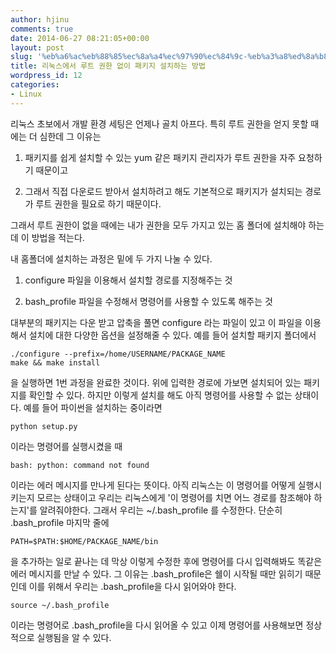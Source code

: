 ```yaml
---
author: hjinu
comments: true
date: 2014-06-27 08:21:05+00:00
layout: post
slug: '%eb%a6%ac%eb%88%85%ec%8a%a4%ec%97%90%ec%84%9c-%eb%a3%a8%ed%8a%b8-%ea%b6%8c%ed%95%9c-%ec%97%86%ec%9d%b4-%ed%8c%a8%ed%82%a4%ec%a7%80-%ec%84%a4%ec%b9%98%ed%95%98%eb%8a%94-%eb%b0%a9%eb%b2%95'
title: 리눅스에서 루트 권한 없이 패키지 설치하는 방법
wordpress_id: 12
categories:
- Linux
---
```


리눅스 초보에서 개발 환경 세팅은 언제나 골치 아프다. 특히 루트 권한을 얻지 못할 때에는 더 심한데 그 이유는



	
  1. 패키지를 쉽게 설치할 수 있는 yum 같은 패키지 관리자가 루트 권한을 자주 요청하기 때문이고

	
  2. 그래서 직접 다운로드 받아서 설치하려고 해도 기본적으로 패키지가 설치되는 경로가 루트 권한을 필요로 하기 때문이다.


그래서 루트 권한이 없을 때에는 내가 권한을 모두 가지고 있는 홈 폴더에 설치해야 하는데 이 방법을 적는다.

내 홈폴더에 설치하는 과정은 밑에 두 가지 나눌 수 있다.

	
  1. configure 파일을 이용해서 설치할 경로를 지정해주는 것

	
  2. bash_profile 파일을 수정해서 명령어를 사용할 수 있도록 해주는 것


대부분의 패키지는 다운 받고 압축을 풀면 configure 라는 파일이 있고 이 파일을 이용해서 설치에 대한 다양한 옵션을 설정해줄 수 있다. 예를 들어 설치할 패키지 폴더에서

    
    ./configure --prefix=/home/USERNAME/PACKAGE_NAME
    make && make install


을 실행하면 1번 과정을 완료한 것이다. 위에 입력한 경로에 가보면 설치되어 있는 패키지를 확인할 수 있다. 하지만 이렇게 설치를 해도 아직 명령어를 사용할 수 없는 상태이다. 예를 들어 파이썬을 설치하는 중이라면

    
    python setup.py


이라는 명령어를 실행시켰을 때

    
    bash: python: command not found


이라는 에러 메시지를 만나게 된다는 뜻이다. 아직 리눅스는 이 명령어를 어떻게 실행시키는지 모르는 상태이고 우리는 리눅스에게 '이 명령어를 치면 어느 경로를 참조해야 하는지'를 알려줘야한다. 그래서 우리는 ~/.bash_profile 를 수정한다. 단순히 .bash_profile 마지막 줄에

    
    PATH=$PATH:$HOME/PACKAGE_NAME/bin


을 추가하는 일로 끝나는 데 막상 이렇게 수정한 후에 명령어를 다시 입력해봐도 똑같은 에러 메시지를 만날 수 있다. 그 이유는 .bash_profile은 쉘이 시작될 때만 읽히기 때문인데 이를 위해서 우리는 .bash_profile을 다시 읽어와야 한다.

    
    source ~/.bash_profile


이라는 명령어로 .bash_profile을 다시 읽어올 수 있고 이제 명령어를 사용해보면 정상적으로 실행됨을 알 수 있다.





